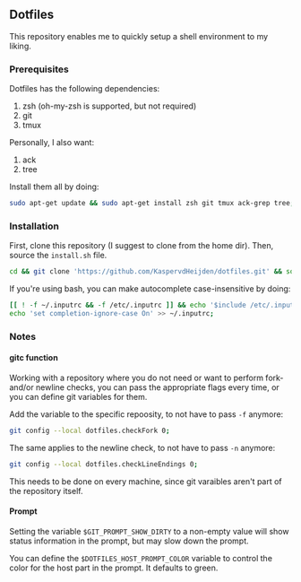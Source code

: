 ## Dotfiles

This repository enables me to quickly setup a shell environment to my liking.

### Prerequisites
Dotfiles has the following dependencies:

1. zsh (oh-my-zsh is supported, but not required)
2. git
3. tmux

Personally, I also want:
1. ack
2. tree

Install them all by doing:
```sh
sudo apt-get update && sudo apt-get install zsh git tmux ack-grep tree;
```

### Installation

First, clone this repository (I suggest to clone from the home dir).
Then, source the `install.sh` file.
```sh
cd && git clone 'https://github.com/KaspervdHeijden/dotfiles.git' && source dotfiles/install.sh;
```

If you're using bash, you can make autocomplete case-insensitive by doing:
```sh
[[ ! -f ~/.inputrc && -f /etc/.inputrc ]] && echo '$include /etc/.inputrc' > ~/.inputrc;
echo 'set completion-ignore-case On' >> ~/.inputrc;
```

### Notes

#### gitc function
Working with a repository where you do not need or want to perform
fork- and/or newline checks, you can pass the appropriate flags every time,
or you can define git variables for them.

Add the variable to the specific repoosity, to not have to pass `-f` anymore:
```sh
git config --local dotfiles.checkFork 0;
```

The same applies to the newline check, to not have to pass `-n` anymore:
```sh
git config --local dotfiles.checkLineEndings 0;
```

This needs to be done on every machine, since git varaibles aren't
part of the repository itself.

#### Prompt
Setting the variable `$GIT_PROMPT_SHOW_DIRTY` to a non-empty value will
show status information in the prompt, but may slow down the prompt.

You can define the `$DOTFILES_HOST_PROMPT_COLOR` variable to control
the color for the host part in the prompt. It defaults to green.

